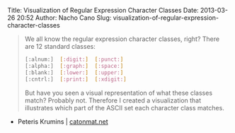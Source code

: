 Title: Visualization of Regular Expression Character Classes
Date: 2013-03-26 20:52
Author: Nacho Cano
Slug: visualization-of-regular-expression-character-classes

> We all know the regular expression character classes, right? There are
> 12 standard classes:
>
> ```bash
> [:alnum:]  [:digit:]  [:punct:]
> [:alpha:]  [:graph:]  [:space:]
> [:blank:]  [:lower:]  [:upper:]
> [:cntrl:]  [:print:]  [:xdigit:]
> ```
>
> But have you seen a visual representation of what these classes match?
> Probably not. Therefore I created a visualization that illustrates
> which part of the ASCII set each character class matches.

- Peteris Krumins | [catonmat.net][]

  [catonmat.net]: http://www.catonmat.net/blog/regex-char-classes/
    "Visualization of Regular Expression Character Classes"
